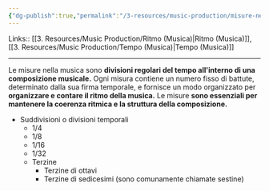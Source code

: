 ```yaml
---
{"dg-publish":true,"permalink":"/3-resources/music-production/misure-nella-musica/"}
---
```


Links:: [[3. Resources/Music Production/Ritmo (Musica)\|Ritmo (Musica)]], [[3. Resources/Music Production/Tempo (Musica)\|Tempo (Musica)]]

---
Le misure nella musica sono **divisioni regolari del tempo all'interno di una composizione musicale.** Ogni misura contiene un numero fisso di battute, determinato dalla sua firma temporale, e fornisce un modo organizzato per **organizzare e contare il ritmo della musica.** Le misure **sono essenziali per mantenere la coerenza ritmica e la struttura della composizione.**

- Suddivisioni o divisioni temporali 
	- 1/4
	- 1/8
	- 1/16
	- 1/32
	- Terzine
		- Terzine di ottavi
		- Terzine di sedicesimi (sono comunamente chiamate sestine)

